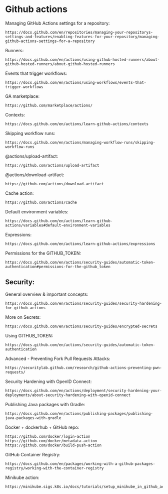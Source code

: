 # Github actions

Managing GitHub Actions settings for a repository:
```
https://docs.github.com/en/repositories/managing-your-repositorys-settings-and-features/enabling-features-for-your-repository/managing-github-actions-settings-for-a-repository
```
Runners:
```
https://docs.github.com/en/actions/using-github-hosted-runners/about-github-hosted-runners/about-github-hosted-runners
```
Events that trigger workflows:
```
https://docs.github.com/en/actions/using-workflows/events-that-trigger-workflows
```
GA marketplace:
```
https://github.com/marketplace/actions/
```
Contexts:
```
https://docs.github.com/en/actions/learn-github-actions/contexts
```
Skipping workflow runs:
```
https://docs.github.com/en/actions/managing-workflow-runs/skipping-workflow-runs
```
@actions/upload-artifact:
```
https://github.com/actions/upload-artifact
```
@actions/download-artifact:
```
https://github.com/actions/download-artifact
```
Cache action:
```
https://github.com/actions/cache
```
Default environment variables:
```
https://docs.github.com/en/actions/learn-github-actions/variables#default-environment-variables
```
Expressions:
```
https://docs.github.com/en/actions/learn-github-actions/expressions
```
Permissions for the GITHUB_TOKEN:
```
https://docs.github.com/en/actions/security-guides/automatic-token-authentication#permissions-for-the-github_token
```
## Security:
General overview & important concepts:
```
https://docs.github.com/en/actions/security-guides/security-hardening-for-github-actions
```
More on Secrets:
```
https://docs.github.com/en/actions/security-guides/encrypted-secrets
```
Using GITHUB_TOKEN: 
```
https://docs.github.com/en/actions/security-guides/automatic-token-authentication
```
Advanced - Preventing Fork Pull Requests Attacks:
```
https://securitylab.github.com/research/github-actions-preventing-pwn-requests/
```
Security Hardening with OpenID Connect:
```
https://docs.github.com/en/actions/deployment/security-hardening-your-deployments/about-security-hardening-with-openid-connect
```
Publishing Java packages with Gradle:
```
https://docs.github.com/en/actions/publishing-packages/publishing-java-packages-with-gradle
```
Docker + dockerhub + GitHub repo:
```
https://github.com/docker/login-action
https://github.com/docker/metadata-action
https://github.com/docker/build-push-action
```
GitHub Container Registry:
```
https://docs.github.com/en/packages/working-with-a-github-packages-registry/working-with-the-container-registry
```
Minikube action:
```
https://minikube.sigs.k8s.io/docs/tutorials/setup_minikube_in_github_actions/
```
